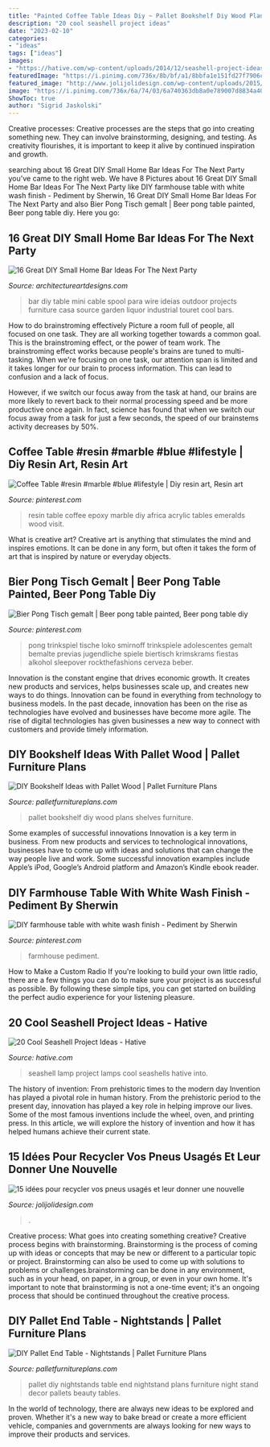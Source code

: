 ```yaml
---
title: "Painted Coffee Table Ideas Diy ~ Pallet Bookshelf Diy Wood Plans Shelves Furniture"
description: "20 cool seashell project ideas"
date: "2023-02-10"
categories:
- "ideas"
tags: ["ideas"]
images:
- "https://hative.com/wp-content/uploads/2014/12/seashell-project-ideas/13-seashell-lamp.jpg"
featuredImage: "https://i.pinimg.com/736x/8b/bf/a1/8bbfa1e151fd27f7906cda9d6b7c5410--diy-farmhouse-table-martha-stewart.jpg"
featured_image: "http://www.jolijolidesign.com/wp-content/uploads/2015/06/3cf9085a888a34cc1ac0f0fcc064bf68.jpg"
image: "https://i.pinimg.com/736x/6a/74/03/6a740363db8a0e789007d8834a40a092.jpg"
ShowToc: true
author: "Sigrid Jaskolski"
---
```



Creative processes:
Creative processes are the steps that go into creating something new. They can involve brainstorming, designing, and testing. As creativity flourishes, it is important to keep it alive by continued inspiration and growth.

	

		
searching about 16 Great DIY Small Home Bar Ideas For The Next Party you've came to the right web. We have 8 Pictures about 16 Great DIY Small Home Bar Ideas For The Next Party like DIY farmhouse table with white wash finish - Pediment by Sherwin, 16 Great DIY Small Home Bar Ideas For The Next Party and also Bier Pong Tisch gemalt | Beer pong table painted, Beer pong table diy. Here you go:
		
    
## 16 Great DIY Small Home Bar Ideas For The Next Party

<img loading=lazy src="http://www.architectureartdesigns.com/wp-content/uploads/2015/05/347.jpg" onerror="this.onerror=null;this.src='https://tse1.mm.bing.net/th?id=OIP.NlZciEcGwHjkGnluN9NwAQHaKA&amp;pid=15.1';" alt="16 Great DIY Small Home Bar Ideas For The Next Party">

_Source: architectureartdesigns.com_

>bar diy table mini cable spool para wire ideias outdoor projects furniture casa source garden liquor industrial touret cool bars. 

	

How to do brainstroming effectively
Picture a room full of people, all focused on one task. They are all working together towards a common goal. This is the brainstroming effect, or the power of team work.
The brainstroming effect works because people's brains are tuned to multi-tasking. When we're focusing on one task, our attention span is limited and it takes longer for our brain to process information. This can lead to confusion and a lack of focus.

However, if we switch our focus away from the task at hand, our brains are more likely to revert back to their normal processing speed and be more productive once again. In fact, science has found that when we switch our focus away from a task for just a few seconds, the speed of our brainstems activity decreases by 50%.

    
## Coffee Table #resin #marble #blue #lifestyle | Diy Resin Art, Resin Art

<img loading=lazy src="https://i.pinimg.com/736x/54/6d/08/546d086f093387e4b497197d7349a50b.jpg" onerror="this.onerror=null;this.src='https://tse3.mm.bing.net/th?id=OIP.g2OW15aRKulZmRbKswmD-gHaLH&amp;pid=15.1';" alt="Coffee Table #resin #marble #blue #lifestyle | Diy resin art, Resin art">

_Source: pinterest.com_

>resin table coffee epoxy marble diy africa acrylic tables emeralds wood visit. 

	

What is creative art?
Creative art is anything that stimulates the mind and inspires emotions. It can be done in any form, but often it takes the form of art that is inspired by nature or everyday objects.

    
## Bier Pong Tisch Gemalt | Beer Pong Table Painted, Beer Pong Table Diy

<img loading=lazy src="https://i.pinimg.com/736x/6a/74/03/6a740363db8a0e789007d8834a40a092.jpg" onerror="this.onerror=null;this.src='https://tse2.mm.bing.net/th?id=OIP.vNFAN2iDwrAImdK9kbdttgHaMV&amp;pid=15.1';" alt="Bier Pong Tisch gemalt | Beer pong table painted, Beer pong table diy">

_Source: pinterest.com_

>pong trinkspiel tische loko smirnoff trinkspiele adolescentes gemalt bemalte previas jugendliche spiele biertisch krimskrams fiestas alkohol sleepover rockthefashions cerveza beber. 

	

Innovation is the constant engine that drives economic growth. It creates new products and services, helps businesses scale up, and creates new ways to do things. Innovation can be found in everything from technology to business models. In the past decade, innovation has been on the rise as technologies have evolved and businesses have become more agile. The rise of digital technologies has given businesses a new way to connect with customers and provide timely information.

    
## DIY Bookshelf Ideas With Pallet Wood | Pallet Furniture Plans

<img loading=lazy src="http://palletfurnitureplans.com/wp-content/uploads/2013/09/pallet-bookshelf-3.jpg" onerror="this.onerror=null;this.src='https://tse4.mm.bing.net/th?id=OIP.OPZ8iAQBqZeQ0ljOJkzcGgHaJ3&amp;pid=15.1';" alt="DIY Bookshelf Ideas with Pallet Wood | Pallet Furniture Plans">

_Source: palletfurnitureplans.com_

>pallet bookshelf diy wood plans shelves furniture. 

	

Some examples of successful innovations
Innovation is a key term in business. From new products and services to technological innovations, businesses have to come up with ideas and solutions that can change the way people live and work. Some successful innovation examples include Apple’s iPod, Google’s Android platform and Amazon’s Kindle ebook reader.

    
## DIY Farmhouse Table With White Wash Finish - Pediment By Sherwin

<img loading=lazy src="https://i.pinimg.com/736x/8b/bf/a1/8bbfa1e151fd27f7906cda9d6b7c5410--diy-farmhouse-table-martha-stewart.jpg" onerror="this.onerror=null;this.src='https://tse2.mm.bing.net/th?id=OIP.PZYfOaufjruz91-KcdpkdQDhEs&amp;pid=15.1';" alt="DIY farmhouse table with white wash finish - Pediment by Sherwin">

_Source: pinterest.com_

>farmhouse pediment. 

	

How to Make a Custom Radio
If you're looking to build your own little radio, there are a few things you can do to make sure your project is as successful as possible. By following these simple tips, you can get started on building the perfect audio experience for your listening pleasure.

    
## 20 Cool Seashell Project Ideas - Hative

<img loading=lazy src="https://hative.com/wp-content/uploads/2014/12/seashell-project-ideas/13-seashell-lamp.jpg" onerror="this.onerror=null;this.src='https://tse3.mm.bing.net/th?id=OIP.qCJraIMZYB5f4uhH387v3AHaLd&amp;pid=15.1';" alt="20 Cool Seashell Project Ideas - Hative">

_Source: hative.com_

>seashell lamp project lamps cool seashells hative into. 

	

The history of invention: From prehistoric times to the modern day
Invention has played a pivotal role in human history. From the prehistoric period to the present day, innovation has played a key role in helping improve our lives. Some of the most famous inventions include the wheel, oven, and printing press. In this article, we will explore the history of invention and how it has helped humans achieve their current state.

    
## 15 Idées Pour Recycler Vos Pneus Usagés Et Leur Donner Une Nouvelle

<img loading=lazy src="http://www.jolijolidesign.com/wp-content/uploads/2015/06/3cf9085a888a34cc1ac0f0fcc064bf68.jpg" onerror="this.onerror=null;this.src='https://tse3.mm.bing.net/th?id=OIP.MTEXZLBgrlFGKDRxSg2a7wHaIJ&amp;pid=15.1';" alt="15 idées pour recycler vos pneus usagés et leur donner une nouvelle">

_Source: jolijolidesign.com_

>. 

	

Creative process: What goes into creating something creative?
Creative process begins with brainstorming. Brainstorming is the process of coming up with ideas or concepts that may be new or different to a particular topic or project. Brainstorming can also be used to come up with solutions to problems or challenges.brainstorming can be done in any environment, such as in your head, on paper, in a group, or even in your own home. It's important to note that brainstorming is not a one-time event; it's an ongoing process that should be continued throughout the creative process.

    
## DIY Pallet End Table - Nightstands | Pallet Furniture Plans

<img loading=lazy src="https://palletfurnitureplans.com/wp-content/uploads/2014/01/pallet-nightstand-3.jpg" onerror="this.onerror=null;this.src='https://tse1.mm.bing.net/th?id=OIP.7G_AYDkIvMZTHchbu2pi9QHaJ4&amp;pid=15.1';" alt="DIY Pallet End Table - Nightstands | Pallet Furniture Plans">

_Source: palletfurnitureplans.com_

>pallet diy nightstands table end nightstand plans furniture night stand decor pallets beauty tables. 

	

In the world of technology, there are always new ideas to be explored and proven. Whether it's a new way to bake bread or create a more efficient vehicle, companies and governments are always looking for new ways to improve their products and services.


